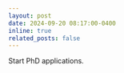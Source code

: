 ```yaml
---
layout: post
date: 2024-09-20 08:17:00-0400
inline: true
related_posts: false
---
```


Start PhD applications.